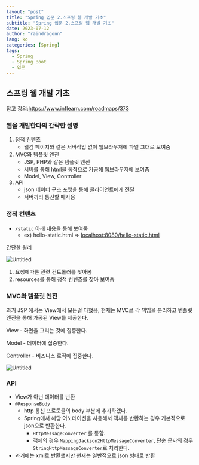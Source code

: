 ```yaml
---
layout: "post"
title: "Spring 입문 2.스프링 웹 개발 기초"
subtitle: "Spring 입문 2.스프링 웹 개발 기초"
date: 2023-07-12
author: "raindragonn"
lang: ko
categories: [Spring]
tags:
  - Spring
  - Spring Boot
  - 입문
---
```

## 스프링 웹 개발 기초

참고 강의:https://www.inflearn.com/roadmaps/373 

### 웹을 개발한다의 간략한 설명

1. 정적 컨텐츠
    - 웰컴 페이지와 같은 서버작업 없이 웹브라우저에 파일 그대로 보여줌
2. MVC와 템플릿 엔진
    - JSP, PHP와 같은 템플릿 엔진
    - 서버를 통해 html을 동적으로 가공해 웹브라우저에 보여줌
    - Model, View, Controller
3. API
    - json 데이터 구조 포맷을 통해 클라이언트에게 전달
    - 서버끼리 통신할 때사용

### 정적 컨텐츠

- `/static` 아래 내용을 통해 보여줌
    - ex) hello-static.html ⇒ [localhost:8080/hello-static.html](http://localhost:8080/hello-static.html)

간단한 원리

![Untitled](https://s3-us-west-2.amazonaws.com/secure.notion-static.com/3ac5b431-d7b2-4107-ba89-43239c4e3c99/Untitled.png)

1. 요청에따른 관련 컨트롤러를 찾아봄
2. resources를 통해 정적 컨텐츠를 찾아 보여줌

### MVC와 템플릿 엔진

과거 JSP 에서는 View에서 모든걸 다했음,  현재는 MVC로 각 책임을 분리하고 템플릿엔진을 통해 가공된 View를 제공한다.

View - 화면을 그리는 것에 집중한다.

Model - 데이터에 집중한다.

Controller - 비즈니스 로직에 집중한다.

![Untitled](https://s3-us-west-2.amazonaws.com/secure.notion-static.com/520a04ed-657c-4b28-8227-2ac2a779f535/Untitled.png)

### API

- View가 아닌 데이터를 반환
- `@ResponseBody`
    - http 통신 프로토콜의 body 부분에 추가하겠다.
    - Spring에서 해당 어노테이션을 사용해서 객체를 반환하는 경우 기본적으로 json으로 반환한다.
        - `HttpMessageConverter` 를 통함.
        - 객체의 경우 `MappingJackson2HttpMessageConverter`, 단순 문자의 경우 `StringHttpMessageConverter`로 처리한다.
- 과거에는 xml로 반환했지만 현재는 일반적으로 json 형태로 반환
